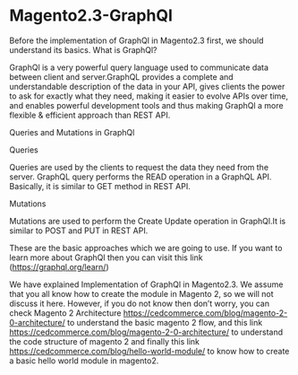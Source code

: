 # Magento2.3-GraphQl
Before the implementation of GraphQl in Magento2.3 first, we should understand its basics.
What is GraphQl?

GraphQl is a  very powerful query language used to communicate data between client and server.GraphQL provides a complete and understandable description of the data in your API, gives clients the power to ask for exactly what they need, making it easier to evolve APIs over time, and enables powerful development tools and thus making GraphQl a more flexible & efficient approach than REST API.

Queries and Mutations in GraphQl

Queries

Queries are used by the clients to request the data they need from the server. GraphQL query performs the READ operation in a GraphQL API. Basically, it is similar to GET method in REST API.

Mutations

Mutations are used to perform the Create Update operation in GraphQl.It is similar to POST and PUT in REST API.

These are the basic approaches which we are going to use. If you want to learn more about GraphQl then you can visit this link 
(https://graphql.org/learn/)


We have explained Implementation of GraphQl in Magento2.3. We assume that you all know how to create the module in Magento 2, so we will not discuss it here. However, if you do not know then don’t worry, you can check Magento 2 Architecture https://cedcommerce.com/blog/magento-2-0-architecture/ to understand the basic magento 2 flow, and this link https://cedcommerce.com/blog/magento-2-0-architecture/  to understand the code structure of magento 2 and finally this link https://cedcommerce.com/blog/hello-world-module/ to know how to create a basic hello world module in magento2.
